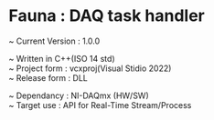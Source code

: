 # Fauna : DAQ task handler

~ Current Version : 1.0.0<br>

~ Written in C++(ISO 14 std)<br>
~ Project form : vcxproj(Visual Stidio 2022)<br>
~ Release form : DLL<br>

~ Dependancy : NI-DAQmx (HW/SW)<br>
~ Target use : API for Real-Time Stream/Process<br>

